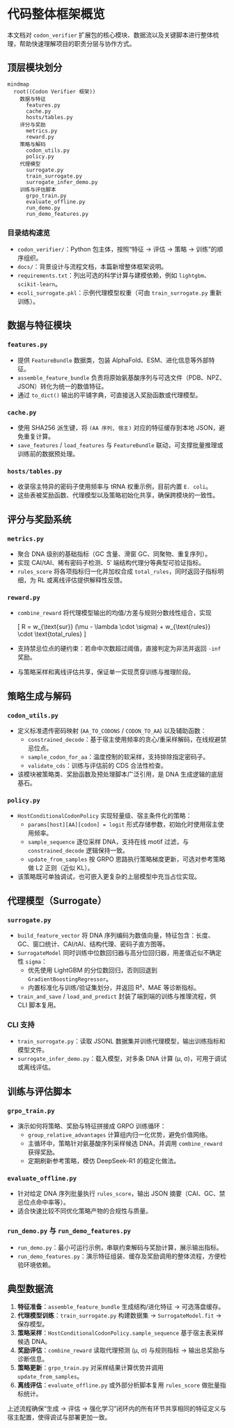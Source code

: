 # 代码整体框架概览

本文档对 `codon_verifier` 扩展包的核心模块、数据流以及关键脚本进行整体梳理，帮助快速理解项目的职责分层与协作方式。

## 顶层模块划分

```mermaid
mindmap
  root((Codon Verifier 框架))
    数据与特征
      features.py
      cache.py
      hosts/tables.py
    评分与奖励
      metrics.py
      reward.py
    策略与解码
      codon_utils.py
      policy.py
    代理模型
      surrogate.py
      train_surrogate.py
      surrogate_infer_demo.py
    训练与评估脚本
      grpo_train.py
      evaluate_offline.py
      run_demo.py
      run_demo_features.py
```

### 目录结构速览

- `codon_verifier/`：Python 包主体，按照“特征 → 评估 → 策略 → 训练”的顺序组织。
- `docs/`：背景设计与流程文档，本篇新增整体框架说明。
- `requirements.txt`：列出可选的科学计算与建模依赖，例如 `lightgbm`、`scikit-learn`。
- `ecoli_surrogate.pkl`：示例代理模型权重（可由 `train_surrogate.py` 重新训练）。

## 数据与特征模块

### `features.py`

- 提供 `FeatureBundle` 数据类，包装 AlphaFold、ESM、进化信息等外部特征。
- `assemble_feature_bundle` 负责将原始氨基酸序列与可选文件（PDB、NPZ、JSON）转化为统一的数值特征。
- 通过 `to_dict()` 输出的平铺字典，可直接送入奖励函数或代理模型。

### `cache.py`

- 使用 SHA256 派生键，将 `(AA 序列, 宿主)` 对应的特征缓存到本地 JSON，避免重复计算。
- `save_features` / `load_features` 与 `FeatureBundle` 联动，可支撑批量推理或训练前的数据预处理。

### `hosts/tables.py`

- 收录宿主特异的密码子使用频率与 tRNA 权重示例，目前内置 `E. coli`。
- 这些表被奖励函数、代理模型以及策略初始化共享，确保跨模块的一致性。

## 评分与奖励系统

### `metrics.py`

- 聚合 DNA 级别的基础指标（GC 含量、滑窗 GC、同聚物、重复序列）。
- 实现 CAI/tAI、稀有密码子检测、5′ 端结构代理分等典型可验证指标。
- `rules_score` 将各项指标归一化并加权合成 `total_rules`，同时返回子指标明细，为 RL 或离线评估提供解释性反馈。

### `reward.py`

- `combine_reward` 将代理模型输出的均值/方差与规则分数线性组合，实现
  
  \[ R = w_{\text{sur}} (\mu - \lambda \cdot \sigma) + w_{\text{rules}} \cdot \text{total\_rules} \]
- 支持禁忌位点的硬约束：若命中次数超过阈值，直接判定为非法并返回 `-inf` 奖励。
- 与策略采样和离线评估共享，保证单一实现贯穿训练与推理阶段。

## 策略生成与解码

### `codon_utils.py`

- 定义标准遗传密码映射 (`AA_TO_CODONS` / `CODON_TO_AA`) 以及辅助函数：
  - `constrained_decode`：基于宿主使用频率的贪心/重采样解码，在线规避禁忌位点。
  - `sample_codon_for_aa`：温度控制的软采样，支持排除指定密码子。
  - `validate_cds`：训练与评估前的 CDS 合法性检查。
- 该模块被策略类、奖励函数及预处理脚本广泛引用，是 DNA 生成逻辑的底层基石。

### `policy.py`

- `HostConditionalCodonPolicy` 实现轻量级、宿主条件化的策略：
  - `params[host][AA][codon] = logit` 形式存储参数，初始化时使用宿主使用频率。
  - `sample_sequence` 逐位采样 DNA，支持在线 motif 过滤，与 `constrained_decode` 逻辑保持一致。
  - `update_from_samples` 按 GRPO 思路执行策略梯度更新，可选对参考策略做 L2 正则（近似 KL）。
- 该策略既可单独调试，也可嵌入更复杂的上层模型中充当占位实现。

## 代理模型（Surrogate）

### `surrogate.py`

- `build_feature_vector` 将 DNA 序列编码为数值向量，特征包含：长度、GC、窗口统计、CAI/tAI、结构代理、密码子直方图等。
- `SurrogateModel` 同时训练中位数回归器与高分位回归器，用差值近似不确定性 `sigma`：
  - 优先使用 LightGBM 的分位数回归，否则回退到 `GradientBoostingRegressor`。
  - 内置标准化与训练/验证集划分，并返回 R²、MAE 等诊断指标。
- `train_and_save` / `load_and_predict` 封装了端到端的训练与推理流程，供 CLI 脚本复用。

### CLI 支持

- `train_surrogate.py`：读取 JSONL 数据集并训练代理模型，输出训练指标和模型文件。
- `surrogate_infer_demo.py`：载入模型，对多条 DNA 计算 (μ, σ)，可用于调试或离线评估。

## 训练与评估脚本

### `grpo_train.py`

- 演示如何将策略、奖励与特征拼接成 GRPO 训练循环：
  - `group_relative_advantages` 计算组内归一化优势，避免价值网络。
  - 主循环中，策略针对氨基酸序列采样候选 DNA，并调用 `combine_reward` 获得奖励。
  - 定期刷新参考策略，模仿 DeepSeek-R1 的稳定化做法。

### `evaluate_offline.py`

- 针对给定 DNA 序列批量执行 `rules_score`，输出 JSON 摘要（CAI、GC、禁忌位点命中率等）。
- 适合快速比较不同优化策略产物的合规性与质量。

### `run_demo.py` 与 `run_demo_features.py`

- `run_demo.py`：最小可运行示例，串联约束解码与奖励计算，展示输出指标。
- `run_demo_features.py`：演示特征组装、缓存及奖励调用的整体流程，方便检验环境依赖。

## 典型数据流

1. **特征准备**：`assemble_feature_bundle` 生成结构/进化特征 → 可选落盘缓存。
2. **代理模型训练**：`train_surrogate.py` 构建数据集 → `SurrogateModel.fit` → 保存模型。
3. **策略采样**：`HostConditionalCodonPolicy.sample_sequence` 基于宿主表采样候选 DNA。
4. **奖励评估**：`combine_reward` 读取代理预测 (μ, σ) 与规则指标 → 输出总奖励与诊断信息。
5. **策略更新**：`grpo_train.py` 对采样结果计算优势并调用 `update_from_samples`。
6. **离线评估**：`evaluate_offline.py` 或外部分析脚本复用 `rules_score` 做批量指标统计。

上述流程确保“生成 → 评估 → 强化学习”闭环内的所有环节共享相同的特征定义与宿主配置，使得调试与部署更加一致。
